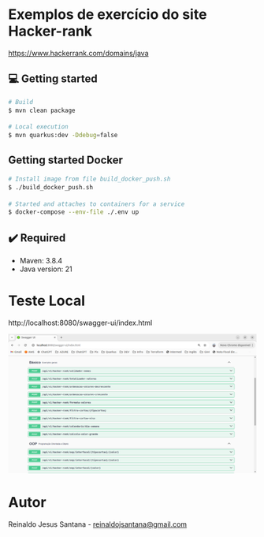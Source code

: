 # Exemplos de exercício do site Hacker-rank

https://www.hackerrank.com/domains/java



## 💻 Getting started

```bash
# Build 
$ mvn clean package

# Local execution
$ mvn quarkus:dev -Ddebug=false
```


## Getting started Docker
```bash
# Install image from file build_docker_push.sh 
$ ./build_docker_push.sh 

# Started and attaches to containers for a service
$ docker-compose --env-file ./.env up
```


## ✔️ Required
* Maven: 3.8.4
* Java version: 21


# Teste Local

http://localhost:8080/swagger-ui/index.html

![alt text](image.png)

# Autor
Reinaldo Jesus Santana - reinaldojsantana@gmail.com
